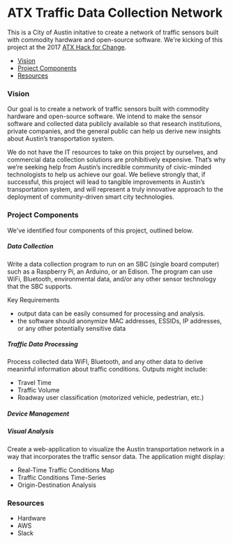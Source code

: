 # ATX Traffic Data Collection Network
This is a City of Austin initative to create a network of traffic sensors built with commodity hardware and open-source software. We're kicking of this project at the 2017 [ATX Hack for Change](http://atxhackforchange.org/).

 * [Vision](#vision)
 * [Project Components](#project-components)
 * [Resources](#resources)

### Vision
Our goal is to create a network of traffic sensors built with commodity hardware and open-source software. We intend to make the sensor software and collected data publicly available so that research institutions, private companies, and the general public can help us derive new insights about Austin’s transportation system. 

We do not have the IT resources to take on this project by ourselves, and commercial data collection solutions are prohibitively expensive. That’s why we’re seeking help from Austin’s incredible community of civic-minded technologists to help us achieve our goal. We believe strongly that, if successful, this project will lead to tangible improvements in Austin’s transportation system, and will represent a truly innovative approach to the deployment of community-driven smart city technologies.
 
### Project Components

We've identified four components of this project, outlined below.

##### Data Collection 

Write a data collection program to run on an SBC (single board computer) such as a Raspberry Pi, an Arduino, or an Edison. The program can use WiFi, Bluetooth, environmental data, and/or any other sensor technology that the SBC supports. 

Key Requirements
 * output data can be easily consumed for processing and analysis.
 * the software should anonymize MAC addresses, ESSIDs, IP addresses, or any other potentially sensitive data

##### Traffic Data Processing

Process collected data WiFI, Bluetooth, and any other data to derive meaninful information about traffic conditions. Outputs might include:
  * Travel Time
  * Traffic Volume
  * Roadway user classification (motorized vehicle, pedestrian, etc.)

##### Device Management


##### Visual Analysis
 Create a web-application to visualize the Austin transportation network in a way that incorporates the traffic sensor data. The application might display:
 * Real-Time Traffic Conditions Map
 * Traffic Conditions Time-Series 
 * Origin-Destination Analysis


### Resources
 * Hardware
 * AWS
 * Slack
 
